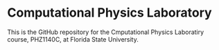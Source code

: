 # Computational Physics Laboratory
This is the GitHub repository for the Cmputational Physics Laboratiry course, PHZ1140C, at Florida State University.
